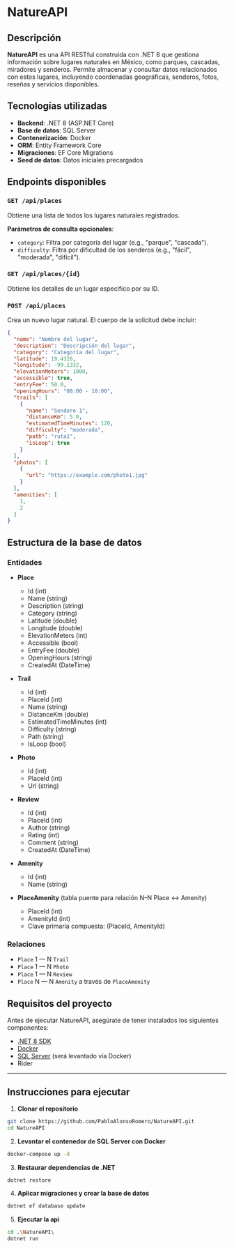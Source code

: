 # NatureAPI

## Descripción

**NatureAPI** es una API RESTful construida con .NET 8 que gestiona información sobre lugares naturales en México, como parques, cascadas, miradores y senderos. Permite almacenar y consultar datos relacionados con estos lugares, incluyendo coordenadas geográficas, senderos, fotos, reseñas y servicios disponibles.

## Tecnologías utilizadas

- **Backend**: .NET 8 (ASP.NET Core)
- **Base de datos**: SQL Server
- **Contenerización**: Docker
- **ORM**: Entity Framework Core
- **Migraciones**: EF Core Migrations
- **Seed de datos**: Datos iniciales precargados

## Endpoints disponibles

### `GET /api/places`

Obtiene una lista de todos los lugares naturales registrados.

**Parámetros de consulta opcionales**:

- `category`: Filtra por categoría del lugar (e.g., "parque", "cascada").
- `difficulty`: Filtra por dificultad de los senderos (e.g., "fácil", "moderada", "difícil").

### `GET /api/places/{id}`

Obtiene los detalles de un lugar específico por su ID.

### `POST /api/places`

Crea un nuevo lugar natural. El cuerpo de la solicitud debe incluir:

```json
{
  "name": "Nombre del lugar",
  "description": "Descripción del lugar",
  "category": "Categoría del lugar",
  "latitude": 19.4326,
  "longitude": -99.1332,
  "elevationMeters": 1000,
  "accessible": true,
  "entryFee": 50.0,
  "openingHours": "08:00 - 18:00",
  "trails": [
    {
      "name": "Sendero 1",
      "distanceKm": 5.0,
      "estimatedTimeMinutes": 120,
      "difficulty": "moderada",
      "path": "ruta1",
      "isLoop": true
    }
  ],
  "photos": [
    {
      "url": "https://example.com/photo1.jpg"
    }
  ],
  "amenities": [
    1,
    2
  ]
}
```

## Estructura de la base de datos

### Entidades

- **Place**
  - Id (int)
  - Name (string)
  - Description (string)
  - Category (string)
  - Latitude (double)
  - Longitude (double)
  - ElevationMeters (int)
  - Accessible (bool)
  - EntryFee (double)
  - OpeningHours (string)
  - CreatedAt (DateTime)

- **Trail**
  - Id (int)
  - PlaceId (int)
  - Name (string)
  - DistanceKm (double)
  - EstimatedTimeMinutes (int)
  - Difficulty (string)
  - Path (string)
  - IsLoop (bool)

- **Photo**
  - Id (int)
  - PlaceId (int)
  - Url (string)

- **Review**
  - Id (int)
  - PlaceId (int)
  - Author (string)
  - Rating (int)
  - Comment (string)
  - CreatedAt (DateTime)

- **Amenity**
  - Id (int)
  - Name (string)

- **PlaceAmenity** (tabla puente para relación N–N Place ↔ Amenity)
  - PlaceId (int)
  - AmenityId (int)
  - Clave primaria compuesta: (PlaceId, AmenityId)

### Relaciones

- `Place` 1 — N `Trail`
- `Place` 1 — N `Photo`
- `Place` 1 — N `Review`
- `Place` N — N `Amenity` a través de `PlaceAmenity`

## Requisitos del proyecto

Antes de ejecutar NatureAPI, asegúrate de tener instalados los siguientes componentes:

- [.NET 8 SDK](https://dotnet.microsoft.com/en-us/download/dotnet/8.0)
- [Docker](https://www.docker.com/products/docker-desktop)
- [SQL Server](https://www.microsoft.com/en-us/sql-server/sql-server-downloads) (será levantado vía Docker)
- Rider

---

## Instrucciones para ejecutar

1. **Clonar el repositorio**

```bash
git clone https://github.com/PabloAlonsoRomero/NatureAPI.git
cd NatureAPI
```

2. **Levantar el contenedor de SQL Server con Docker**
```bash
docker-compose up -d
```

3. **Restaurar dependencias de .NET**
```bash
dotnet restore
```

4. **Aplicar migraciones y crear la base de datos**
```bash
dotnet ef database update
```

5. **Ejecutar la api**
```bash
cd .\NatureAPI\
dotnet run
```

